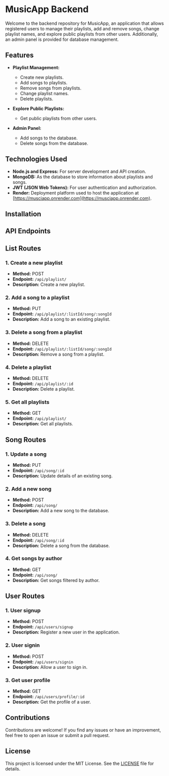 # MusicApp Backend

Welcome to the backend repository for MusicApp, an application that allows registered users to manage their playlists, add and remove songs, change playlist names, and explore public playlists from other users. Additionally, an admin panel is provided for database management.

## Features

- **Playlist Management:**
  - Create new playlists.
  - Add songs to playlists.
  - Remove songs from playlists.
  - Change playlist names.
  - Delete playlists.

- **Explore Public Playlists:**
  - Get public playlists from other users.

- **Admin Panel:**
  - Add songs to the database.
  - Delete songs from the database.

## Technologies Used

- **Node.js and Express:** For server development and API creation.
- **MongoDB:** As the database to store information about playlists and songs.
- **JWT (JSON Web Tokens):** For user authentication and authorization.
- **Render:** Deployment platform used to host the application at [https://musciapp.onrender.com](https://musciapp.onrender.com).

## Installation



## API Endpoints

## List Routes

### 1. Create a new playlist
   - **Method:** POST
   - **Endpoint:** `/api/playlist/`
   - **Description:** Create a new playlist.

### 2. Add a song to a playlist
   - **Method:** PUT
   - **Endpoint:** `/api/playlist/:listId/song/:songId`
   - **Description:** Add a song to an existing playlist.

### 3. Delete a song from a playlist
   - **Method:** DELETE
   - **Endpoint:** `/api/playlist/:listId/song/:songId`
   - **Description:** Remove a song from a playlist.

### 4. Delete a playlist
   - **Method:** DELETE
   - **Endpoint:** `/api/playlist/:id`
   - **Description:** Delete a playlist.

### 5. Get all playlists
   - **Method:** GET
   - **Endpoint:** `/api/playlist/`
   - **Description:** Get all playlists.

## Song Routes

### 1. Update a song
   - **Method:** PUT
   - **Endpoint:** `/api/song/:id`
   - **Description:** Update details of an existing song.

### 2. Add a new song
   - **Method:** POST
   - **Endpoint:** `/api/song/`
   - **Description:** Add a new song to the database.

### 3. Delete a song
   - **Method:** DELETE
   - **Endpoint:** `/api/song/:id`
   - **Description:** Delete a song from the database.

### 4. Get songs by author
   - **Method:** GET
   - **Endpoint:** `/api/song/`
   - **Description:** Get songs filtered by author.

## User Routes

### 1. User signup
   - **Method:** POST
   - **Endpoint:** `/api/users/signup`
   - **Description:** Register a new user in the application.

### 2. User signin
   - **Method:** POST
   - **Endpoint:** `/api/users/signin`
   - **Description:** Allow a user to sign in.

### 3. Get user profile
   - **Method:** GET
   - **Endpoint:** `/api/users/profile/:id`
   - **Description:** Get the profile of a user.
## Contributions

Contributions are welcome! If you find any issues or have an improvement, feel free to open an issue or submit a pull request.

## License

This project is licensed under the MIT License. See the [LICENSE](LICENSE) file for details.
